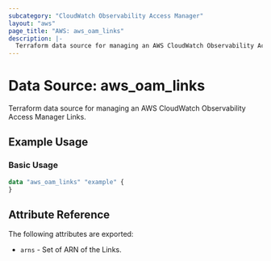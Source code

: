 ```yaml
---
subcategory: "CloudWatch Observability Access Manager"
layout: "aws"
page_title: "AWS: aws_oam_links"
description: |-
  Terraform data source for managing an AWS CloudWatch Observability Access Manager Links.
---
```


# Data Source: aws_oam_links

Terraform data source for managing an AWS CloudWatch Observability Access Manager Links.

## Example Usage

### Basic Usage

```terraform
data "aws_oam_links" "example" {
}
```

## Attribute Reference

The following attributes are exported:

* `arns` - Set of ARN of the Links.
